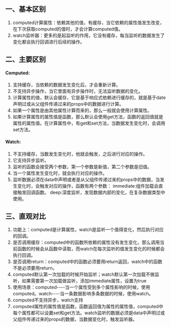 ## 一、基本区别
1. computed计算属性：依赖其他的值，有缓存，当它依赖的属性值发生改变，在下次获取computed的值时，才会计算computed值。
2. watch监听器：更多的是起监听的作用，它没有缓存，每当监听的数据发生了变化都会执行回调进行后续的操作。

## 二、主要区别

#### Computed:
1. 支持缓存，当依赖的数据发生变化后，才会重新计算。
2. 不支持异步操作，当它里面有异步操作时，无法监听数据的变化。
3. 计算属性的值，默认会缓存，它是基于响应式依赖进行缓存的，就是基于date声明过或从父组件传递过来的props中的数据进行计算。
4. 如果一个属性是由其他属性计算而来的，那么一般就会使用计算属性。
5. 如果计算属性的属性值是函数，那么默认会使用get方法，函数的返回值就是属性的属性值。在计算属性中，有get和set方法，当数据发生变化时，会调用set方法。

#### Watch:
1. 不支持缓存，当数发生变化时，他就会触发，之后进行对应的操作。
2. 它支持异步监听。
3. 监听的函数会接受两个参数，第一个参数是新值，第二个参数是旧值。
4. 当一个属性发生变化时，就会执行对应的操作。
5. 监听数据必须在data中声明或者是从父组件传递过来的props中的数据，当发生变化时，会触发对应的操作，函数有两个参数：
    immediate:组件加载会直接触发回调函数。
    deep:深度监听，发现数据内部的变化，在复杂数据类型中使用。

## 三、直观对比
1. 功能上：computed是计算属性，watch是监听一个值得变化，然后执行对应的回调。
2. 是否调用缓存：computed中的函数所依赖的属性没有发生变化，那么调用当前函数的时候会从函数中读取，而watch在每次监听的值发生变化的时候都会执行回调。
3. 是否调用return：computed中的函数必须要用return返回，watch中的函数不是必须要用return。
4. computed默认第一次加载的时候开始监听；watch默认第一次加载不做监听，如果需要第一次加载做监听，添加immediate属性，设置为true
5. 使用场景：computed----当一个属性受到多个属性影响的时候，使用computed。watch----当一条数据影响多条数据的时候，使用watch。
6. computed不支持异步，watch支持
7. computed属性的属性值是函数，函数返回值为属性的属性值，computed中每个属性都可以设置set和get方法。watch监听的数据必须是data中声明过或父组件传递过来的props的数据，当数据变化时，触发监听器。
